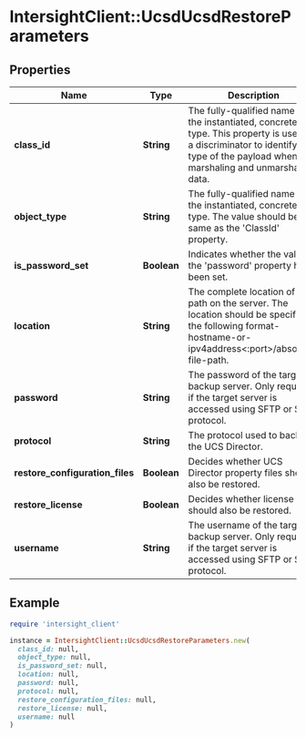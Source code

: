 # IntersightClient::UcsdUcsdRestoreParameters

## Properties

| Name | Type | Description | Notes |
| ---- | ---- | ----------- | ----- |
| **class_id** | **String** | The fully-qualified name of the instantiated, concrete type. This property is used as a discriminator to identify the type of the payload when marshaling and unmarshaling data. | [default to &#39;ucsd.UcsdRestoreParameters&#39;] |
| **object_type** | **String** | The fully-qualified name of the instantiated, concrete type. The value should be the same as the &#39;ClassId&#39; property. | [default to &#39;ucsd.UcsdRestoreParameters&#39;] |
| **is_password_set** | **Boolean** | Indicates whether the value of the &#39;password&#39; property has been set. | [optional][readonly][default to false] |
| **location** | **String** | The complete location of the path on the server. The location should be specified in the following format- hostname-or-ipv4address&lt;:port&gt;/absolute-file-path. | [optional] |
| **password** | **String** | The password of the target backup server. Only required if the target server is accessed using SFTP or SCP protocol. | [optional] |
| **protocol** | **String** | The protocol used to backup the UCS Director. | [optional] |
| **restore_configuration_files** | **Boolean** | Decides whether UCS Director property files should also be restored. | [optional] |
| **restore_license** | **Boolean** | Decides whether license should also be restored. | [optional] |
| **username** | **String** | The username of the target backup server. Only required if the target server is accessed using SFTP or SCP protocol. | [optional] |

## Example

```ruby
require 'intersight_client'

instance = IntersightClient::UcsdUcsdRestoreParameters.new(
  class_id: null,
  object_type: null,
  is_password_set: null,
  location: null,
  password: null,
  protocol: null,
  restore_configuration_files: null,
  restore_license: null,
  username: null
)
```

